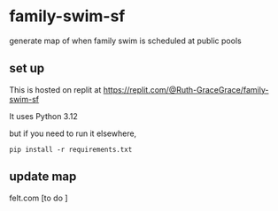 # family-swim-sf
generate map of when family swim is scheduled at public pools

## set up
This is hosted on replit at https://replit.com/@Ruth-GraceGrace/family-swim-sf

It uses Python 3.12

but if you need to run it elsewhere,
```
pip install -r requirements.txt
```

## update map
felt.com
[to do ]
